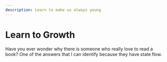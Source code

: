 ```yaml
---
description: Learn to make us always young
---
```


# Learn to Growth

Have you ever wonder why there is someone who really love to read a book? One of the answers that I can identify because they have state flow. 

